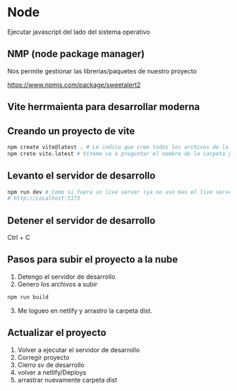 # Node
Ejecutar javascript del lado del sistema operativo

## NMP (node package manager)
Nos permite gestionar las librerias/paquetes de nuestro proyecto

https://www.npmjs.com/package/sweetalert2

## Vite herrmaienta para desarrollar moderna

## Creando un proyecto de vite

``` sh
npm create vite@latest . # Le indica que cree todos los archivos de la carpeta actual
npm crete vite.latest # Viteme va a preguntar el nombre de la carpeta y dentro va a crear todos los archivos
```

## Levanto el servidor de desarrollo

``` sh
npm run dev # Como si fuera un live server (ya no uso mas el live server)
# http://Localhost:5173
```

## Detener el servidor de desarrollo

Ctrl + C

## Pasos para subir el proyecto a la nube

1. Detengo el servidor de desarrollo
2. Genero los archivos a subir

```sh
npm run build
```
3. Me logueo en netlify y arrastro la carpeta dist.

## Actualizar el proyecto

1. Volver a ejecutar el servidor de desarrollo
2. Corregir proyecto
3. Cierro sv de desarrollo
4. volver a netlify/Deploys
5. arrastrar nuevamente carpeta dist


